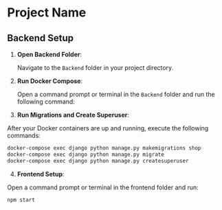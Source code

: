 # Project Name

## Backend Setup

1. **Open Backend Folder**:

   Navigate to the `Backend` folder in your project directory.

2. **Run Docker Compose**:

   Open a command prompt or terminal in the `Backend` folder and run the following command:


3. **Run Migrations and Create Superuser**:

After your Docker containers are up and running, execute the following commands:

```bash
docker-compose exec django python manage.py makemigrations shop
docker-compose exec django python manage.py migrate
docker-compose exec django python manage.py createsuperuser
```

4. **Frontend Setup**:

Open a command prompt or terminal in the frontend folder and run:

```bash
npm start
```


